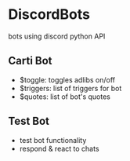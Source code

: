 # DiscordBots
 bots using discord python API


## Carti Bot
 - $toggle: toggles adlibs on/off
 - $triggers: list of triggers for bot
 - $quotes: list of bot's quotes


## Test Bot
 - test bot functionality
 - respond & react to chats
